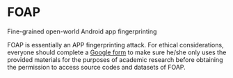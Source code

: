 # FOAP
Fine-grained open-world Android app fingerprinting

FOAP is essentially an APP fingerprinting attack.
For ethical considerations, everyone should complete a [Google form](https://docs.google.com/forms/d/e/1FAIpQLSfH179UCFElWnG7fJBX4LcDEvR6h280KArB0-ZGqUIHqGWBag/viewform?usp=sf_link) to make sure he/she only uses the provided materials for the purposes of academic research before obtaining the permission to access source codes and datasets of FOAP.
